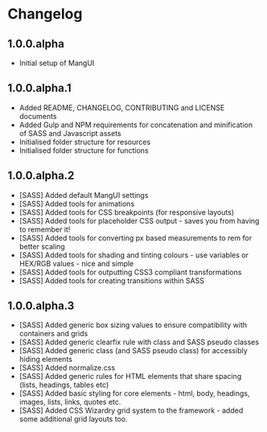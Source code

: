 # Changelog

## 1.0.0.alpha

* Initial setup of MangUI

## 1.0.0.alpha.1

* Added README, CHANGELOG, CONTRIBUTING and LICENSE documents
* Added Gulp and NPM requirements for concatenation and minification of SASS and Javascript assets 
* Initialised folder structure for resources
* Initialised folder structure for functions

## 1.0.0.alpha.2

* [SASS] Added default MangUI settings
* [SASS] Added tools for animations
* [SASS] Added tools for CSS breakpoints (for responsive layouts)
* [SASS] Added tools for placeholder CSS output - saves you from having to remember it!
* [SASS] Added tools for converting px based measurements to rem for better scaling
* [SASS] Added tools for shading and tinting colours - use variables or HEX/RGB values - nice and simple
* [SASS] Added tools for outputting CSS3 compliant transformations
* [SASS] Added tools for creating transitions within SASS

## 1.0.0.alpha.3

* [SASS] Added generic box sizing values to ensure compatibility with containers and grids
* [SASS] Added generic clearfix rule with class and SASS pseudo classes
* [SASS] Added generic class (and SASS pseudo class) for accessibly hiding elements
* [SASS] Added normalize.css
* [SASS] Added generic rules for HTML elements that share spacing (lists, headings, tables etc)
* [SASS] Added basic styling for core elements - html, body, headings, images, lists, links, quotes etc.
* [SASS] Added CSS Wizardry grid system to the framework - added some additional grid layouts too.
